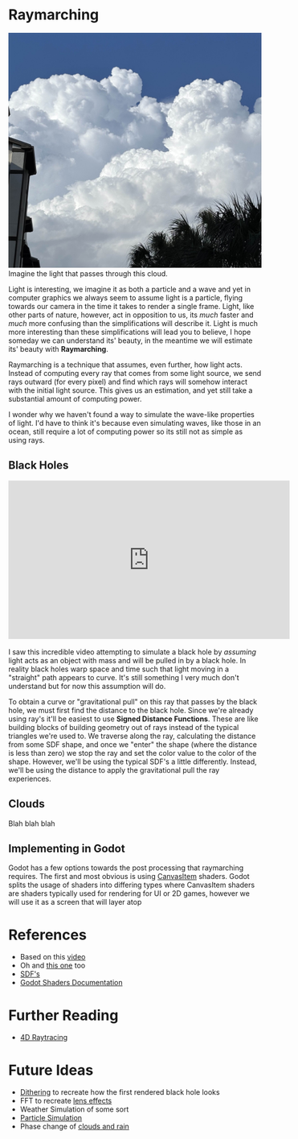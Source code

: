 # Raymarching
![](../cloud.jpg)
Imagine the light that passes through this cloud.

Light is interesting, we imagine it as both a particle and a wave and yet in computer graphics we always seem to assume light is a particle, flying towards our camera in the time it takes to render a single frame. Light, like other parts of nature, however, act in opposition to us, its *much* faster and *much* more confusing than the simplifications will describe it. Light is much more interesting than these simplifications will lead you to believe, I hope someday we can understand its' beauty, in the meantime we will estimate its' beauty with **Raymarching**. 

Raymarching is a technique that assumes, even further, how light acts. Instead of computing every ray that comes from some light source, we send rays outward (for every pixel) and find which rays will somehow interact with the initial light source. This gives us an estimation, and yet still take a substantial amount of computing power.

I wonder why we haven't found a way to simulate the wave-like properties of light. I'd have to think it's because even simulating waves, like those in an ocean, still require a lot of computing power so its still not as simple as using rays.
## Black Holes

<div class="scratch-preview">
<iframe width="560" height="315" src="https://www.youtube.com/embed/dMohMW29gSM?si=r0G8tohUHJ92waS6" title="YouTube video player" frameborder="0" allow="accelerometer; autoplay; clipboard-write; encrypted-media; gyroscope; picture-in-picture; web-share" referrerpolicy="strict-origin-when-cross-origin" allowfullscreen></iframe>
</div>

I saw this incredible video attempting to simulate a black hole by *assuming* light acts as an object with mass and will be pulled in by a black hole. In reality black holes warp space and time such that light moving in a "straight" path appears to curve. It's still something I very much don't understand but for now this assumption will do.

To obtain a curve or "gravitational pull" on this ray that passes by the black hole, we must first find the distance to the black hole. Since we're already using ray's it'll be easiest to use **Signed Distance Functions**. These are like building blocks of building geometry out of rays instead of the typical triangles we're used to. We traverse along the ray, calculating the distance from some SDF shape, and once we "enter" the shape (where the distance is less than zero) we stop the ray and set the color value to the color of the shape. However, we'll be using the typical SDF's a little differently. Instead, we'll be using the distance to apply the gravitational pull the ray experiences.
## Clouds
Blah blah blah
## Implementing in Godot
Godot has a few options towards the post processing that raymarching requires. The first and most obvious is using [CanvasItem](https://docs.godotengine.org/en/stable/tutorials/shaders/shader_reference/canvas_item_shader.html) shaders. Godot splits the usage of shaders into differing types where CanvasItem shaders are shaders typically used for rendering for UI or 2D games, however we will use it as a screen that will layer atop 
# References
- Based on this [video](https://www.youtube.com/watch?v=dMohMW29gSM)
- Oh and [this one](https://www.youtube.com/watch?v=ryB8hT5TMSg) too
- [SDF's](https://iquilezles.org/articles/distfunctions/)
- [Godot Shaders Documentation](https://docs.godotengine.org/en/stable/tutorials/shaders/index.html)
# Further Reading
- [4D Raytracing](https://www.youtube.com/watch?v=FS8NotZ3diY)
# Future Ideas
- [Dithering](https://www.youtube.com/watch?v=8wOUe32Pt-E) to recreate how the first rendered black hole looks
- FFT to recreate [lens effects](https://www.youtube.com/watch?v=QWqb5Gewbx8)
- Weather Simulation of some sort
- [Particle Simulation](https://www.reddit.com/r/creativecoding/comments/1n7hu40/black_hole_simulation_using_300000_particles/)
- Phase change of [clouds and rain](https://www.youtube.com/watch?v=itRV2jEtV8Q)
